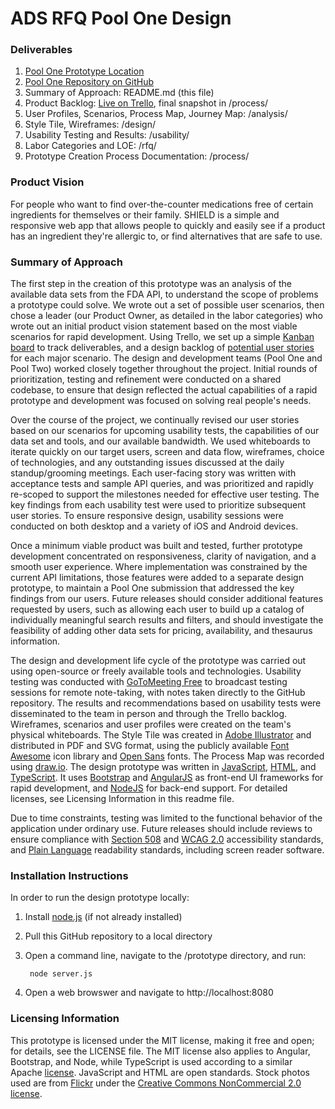 ﻿# ADS RFQ Pool One Design

### Deliverables
1. [Pool One Prototype Location](https://ads-design-prototype.herokuapp.com)
2. [Pool One Repository on GitHub](https://github.com/PyramidSystemsInc/ADS-Design)
3. Summary of Approach: README.md (this file)
4. Product Backlog: [Live on Trello](https://trello.com/b/S1uBdwEg/product-backlog), final snapshot in /process/
5. User Profiles, Scenarios, Process Map, Journey Map: /analysis/
6. Style Tile, Wireframes: /design/
7. Usability Testing and Results: /usability/
8. Labor Categories and LOE: /rfq/
9. Prototype Creation Process Documentation: /process/

### Product Vision
For people who want to find over-the-counter medications free of certain ingredients for themselves or their family. SHIELD is a simple and responsive web app that allows people to quickly and easily see if a product has an ingredient they're allergic to, or find alternatives that are safe to use.

### Summary of Approach
The first step in the creation of this prototype was an analysis of the available data sets from the FDA API, to understand the scope of problems a prototype could solve. We wrote out a set of possible user scenarios, then chose a leader (our Product Owner, as detailed in the labor categories) who wrote out an initial product vision statement based on the most viable scenarios for rapid development. Using Trello, we set up a simple [Kanban board](https://trello.com/b/S1uBdwEg/product-backlog) to track deliverables, and a design backlog of [potential user stories](https://trello.com/b/KcsLZZtj/product-roadmap) for each major scenario. The design and development teams (Pool One and Pool Two) worked closely together throughout the project. Initial rounds of prioritization, testing and refinement were conducted on a shared codebase, to ensure that design reflected the actual capabilities of a rapid prototype and development was focused on solving real people's needs.

Over the course of the project, we continually revised our user stories based on our scenarios for upcoming usability tests, the capabilities of our data set and tools, and our available bandwidth. We used whiteboards to iterate quickly on our target users, screen and data flow, wireframes, choice of technologies, and any outstanding issues discussed at the daily standup/grooming meetings. Each user-facing story was written with acceptance tests and sample API queries, and was prioritized and rapidly re-scoped to support the milestones needed for effective user testing. The key findings from each usability test were used to prioritize subsequent user stories. To ensure responsive design, usability sessions were conducted on both desktop and a variety of iOS and Android devices.

Once a minimum viable product was built and tested, further prototype development concentrated on responsiveness, clarity of navigation, and a smooth user experience. Where implementation was constrained by the current API limitations, those features were added to a separate design prototype, to maintain a Pool One submission that addressed the key findings from our users. Future releases should consider additional features requested by users, such as allowing each user to build up a catalog of individually meaningful search results and filters, and should investigate the feasibility of adding other data sets for pricing, availability, and thesaurus information.

The design and development life cycle of the prototype was carried out using open-source or freely available tools and technologies. Usability testing was conducted with [GoToMeeting Free](http://free.gotomeeting.com) to broadcast testing sessions for remote note-taking, with notes taken directly to the GitHub repository. The results and recommendations based on usability tests were disseminated to the team in person and through the Trello backlog. Wireframes, scenarios and user profiles were created on the team's physical whiteboards. The Style Tile was created in [Adobe Illustrator](http://www.adobe.com/illustrator/) and distributed in PDF and SVG format, using the publicly available [Font Awesome](http://fortawesome.github.io/Font-Awesome/) icon library and [Open Sans](https://www.google.com/fonts#UsePlace:use/Collection:Open+Sans) fonts. The Process Map was recorded using [draw.io](https://www.draw.io/). The design prototype was written in [JavaScript](https://en.wikipedia.org/wiki/JavaScript), [HTML](https://en.wikipedia.org/wiki/HTML), and [TypeScript](http://www.typescriptlang.org/). It uses  [Bootstrap](http://getbootstrap.com) and [AngularJS](http://angularjs.org/) as front-end UI frameworks for rapid development, and [NodeJS](https://nodejs.org/) for back-end support. For detailed licenses, see Licensing Information in this readme file.

Due to time constraints, testing was limited to the functional behavior of the application under ordinary use. Future releases should include reviews to ensure compliance with [Section 508](http://www.section508.gov/section-508-standards-guide#Web) and [WCAG 2.0](http://www.w3.org/TR/WCAG20/#guidelines) accessibility standards, and [Plain Language](http://www.plainlanguage.gov/howto/quickreference/weblist.cfm) readability standards, including screen reader software.

### Installation Instructions
In order to run the design prototype locally:

1. Install [node.js](https://nodejs.org) (if not already installed)
2. Pull this GitHub repository to a local directory 
3. Open a command line, navigate to the /prototype directory, and run:

        node server.js
4. Open a web browswer and navigate to http://localhost:8080

### Licensing Information

This prototype is licensed under the MIT license, making it free and open; for details, see the LICENSE file. The MIT license also applies to Angular, Bootstrap, and Node, while TypeScript is used according to a similar Apache [license](https://github.com/Microsoft/TypeScript/blob/master/LICENSE.txt). JavaScript and HTML are open standards. Stock photos used are from [Flickr](http://www.flickr.com) under the [Creative Commons NonCommercial 2.0 license](https://creativecommons.org/licenses/by-nc/2.0/legalcode).
